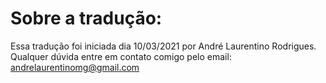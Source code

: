 # Sobre a tradução:

Essa tradução foi iniciada dia 10/03/2021 por André Laurentino Rodrigues. Qualquer dúvida entre em contato comigo pelo email: andrelaurentinomg@gmail.com 
